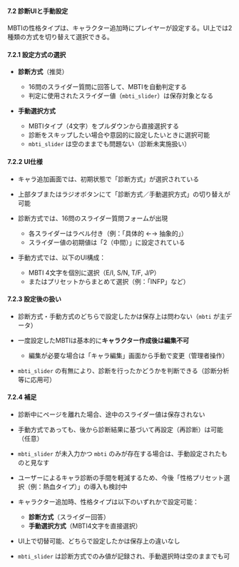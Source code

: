 #### 7.2 診断UIと手動設定

MBTIの性格タイプは、キャラクター追加時にプレイヤーが設定する。UI上では2種類の方式を切り替えて選択できる。

#### 7.2.1 設定方式の選択

* **診断方式**（推奨）

  * 16問のスライダー質問に回答して、MBTIを自動判定する
  * 判定に使用されたスライダー値（`mbti_slider`）は保存対象となる

* **手動選択方式**

  * MBTIタイプ（4文字）をプルダウンから直接選択する
  * 診断をスキップしたい場合や意図的に設定したいときに選択可能
  * `mbti_slider` は空のままでも問題ない（診断未実施扱い）

#### 7.2.2 UI仕様

* キャラ追加画面では、初期状態で「診断方式」が選択されている
* 上部タブまたはラジオボタンにて「診断方式／手動選択方式」の切り替えが可能
* 診断方式では、16問のスライダー質問フォームが出現

  * 各スライダーはラベル付き（例：「具体的 ←→ 抽象的」）
  * スライダー値の初期値は「2（中間）」に設定されている
* 手動方式では、以下のUI構成：

  * MBTI 4文字を個別に選択（E/I, S/N, T/F, J/P）
  * またはプリセットからまとめて選択（例：「INFP」など）

#### 7.2.3 設定後の扱い

* 診断方式・手動方式のどちらで設定したかは保存上は問わない（`mbti` が主データ）
* 一度設定したMBTIは基本的に**キャラクター作成後は編集不可**

  * 編集が必要な場合は「キャラ編集」画面から手動で変更（管理者操作）
* `mbti_slider` の有無により、診断を行ったかどうかを判断できる（診断分析等に応用可）

#### 7.2.4 補足

* 診断中にページを離れた場合、途中のスライダー値は保存されない

* 手動方式であっても、後から診断結果に基づいて再設定（再診断）は可能（任意）

* `mbti_slider` が未入力かつ `mbti` のみが存在する場合は、手動設定されたものと見なす

* ユーザーによるキャラ診断の手間を軽減するため、今後「性格プリセット選択（例：熱血タイプ）」の導入も検討中

* キャラクター追加時、性格タイプは以下のいずれかで設定可能：

  * **診断方式**（スライダー回答）
  * **手動選択方式**（MBTI4文字を直接選択）

* UI上で切替可能、どちらで設定したかは保存上の違いなし

* `mbti_slider` は診断方式でのみ値が記録され、手動選択時は空のままでも可